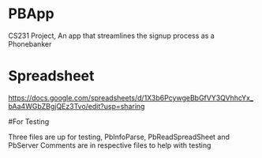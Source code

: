# PBApp
CS231 Project, An app that streamlines the signup process as a Phonebanker

# Spreadsheet
https://docs.google.com/spreadsheets/d/1X3b6PcywgeBbGfVY3QVhhcYx_bAa4WGbZBgjQEz3Tvo/edit?usp=sharing

#For Testing

Three files are up for testing, PbInfoParse, PbReadSpreadSheet and PbServer Comments are in respective files to help with testing
